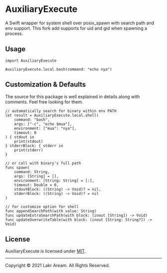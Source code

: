 # AuxiliaryExecute

A Swift wrapper for system shell over posix_spawn with search path and env support. This fork add supports for uid and gid when spawning a process.

## Usage

```
import AuxiliaryExecute

AuxiliaryExecute.local.bash(command: "echo nya")
```

## Customization & Defaults

The source for this package is well explained in details along with comments. Feel free looking for them.

```
// automatically search for binary within env PATH
let result = AuxiliaryExecute.local.shell(
    command: "bash",
    args: ["-c", "echo $mua"],
    environment: ["mua": "nya"],
    timeout: 0
) { stdout in
    print(stdout)
} stderrBlock: { stderr in
    print(stderr)
}

// or call with binary's full path
func spawn(
    command: String,
    args: [String] = [],
    environment: [String: String] = [:],
    timeout: Double = 0,
    stdoutBlock: ((String) -> Void)? = nil,
    stderrBlock: ((String) -> Void)? = nil
)

// for customize option for shell
func appendSearchPath(with value: String)
func updateExtraSearchPath(with block: (inout [String]) -> Void)
func updateOverwriteTable(with block: (inout [String: String?]) -> Void)
```

## License

AuxiliaryExecute is licensed under [MIT](./LICENSE).

---

Copyright © 2021 Lakr Aream. All Rights Reserved.
